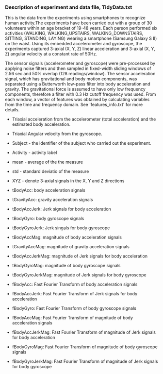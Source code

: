 ### Description of experiment and data file, TidyData.txt
This is the data from the experiments using smartphones to recognize human activity.The experiments have been carried out with a group of 30 volunteers within an age bracket of 19-48 years. Each person performed six activities (WALKING, WALKING_UPSTAIRS, WALKING_DOWNSTAIRS, SITTING, STANDING, LAYING) wearing a smartphone (Samsung Galaxy S II) on the waist. Using its embedded accelerometer and gyroscope, the experiments captured 3-axial (X, Y, Z) linear acceleration and 3-axial (X, Y, Z) angular velocity at a constant rate of 50Hz. 

The sensor signals (accelerometer and gyroscope) were pre-processed by applying noise filters and then sampled in fixed-width sliding windows of 2.56 sec and 50% overlap (128 readings/window). The sensor acceleration signal, which has gravitational and body motion components, was separated using a Butterworth low-pass filter into body acceleration and gravity. The gravitational force is assumed to have only low frequency components, therefore a filter with 0.3 Hz cutoff frequency was used. From each window, a vector of features was obtained by calculating variables from the time and frequency domain. See 'features_info.txt' for more details. 

- Triaxial acceleration from the accelerometer (total acceleration) and the estimated body acceleration.
- Triaxial Angular velocity from the gyroscope. 
 

- Subject - the identifier of the subject who carried out the experiment.
- Activity - activity label 
- mean - average of the the measure
- std - standard deviatio of the measure
- XYZ - denote 3-axial signals in the X, Y and Z directions
- tBodyAcc: body acceleration signals
- tGravityAcc: gravity acceleration signals
- tBodyAccJerk: Jerk signals for body acceleration
- tBodyGyro: body gyroscope signals
- tBodyGyroJerk: Jerk singals for body gyroscope
- tBodyAccMag: magnitude of body acceleration signals
- tGravityAccMag: magnitude of gravity acceleration signals
- tBodyAccJerkMag: magnitude of Jerk signals for body acceleration
- tBodyGyroMag: magnitude of body gyroscope signals
- tBodyGyroJerkMag: magnitude of Jerk signals for body gyroscope
- fBodyAcc: Fast Fourier Transform of body acceleration signals
- fBodyAccJerk: Fast Fourier Transform of Jerk signals for body acceleration
- fBodyGyro: Fast Fourier Transform of body gyroscope signals
- fBodyAccMag: Fast Fourier Transform of magnitude of body acceleration signals
- fBodyAccJerkMag: Fast Fourier Transform of magnitude of Jerk signals for body acceleration
- fBodyGyroMag: Fast Fourier Transform of magnitude of body gyroscope signals
- fBodyGyroJerkMag: Fast Fourier Transform of magnitude of Jerk signals for body gyroscope
